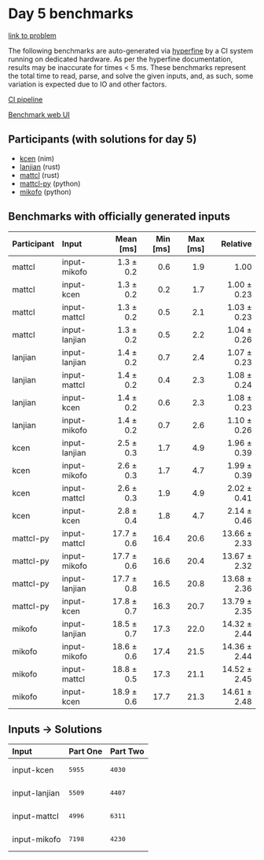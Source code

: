 # Day 5 benchmarks

[link to problem](https://adventofcode.com/2024/day/5)

The following benchmarks are auto-generated via
[hyperfine](https://github.com/sharkdp/hyperfine) by a CI system running on
dedicated hardware. As per the hyperfine documentation, results may be
inaccurate for times < 5 ms. These benchmarks represent the total time to read,
parse, and solve the given inputs, and, as such, some variation is expected due
to IO and other factors.

[CI pipeline](http://ci.papercode.net:8080/teams/main/pipelines/aoc2024)

[Benchmark web UI](https://aoc.ancalagon.black)


## Participants (with solutions for day 5)

- [kcen](https://github.com/kcen/aoc2024) (nim)
- [lanjian](https://github.com/lanjian/aoc-2024) (rust)
- [mattcl](https://github.com/mattcl/aoc2024) (rust)
- [mattcl-py](https://github.com/mattcl/aoc2024-py) (python)
- [mikofo](https://github.com/mikofo/aoc2024) (python)


## Benchmarks with officially generated inputs

| Participant | Input | Mean [ms] | Min [ms] | Max [ms] | Relative |
|:---|:---|---:|---:|---:|---:|
| mattcl | input-mikofo | 1.3 ± 0.2 | 0.6 | 1.9 | 1.00 |
| mattcl | input-kcen | 1.3 ± 0.2 | 0.2 | 1.7 | 1.00 ± 0.23 |
| mattcl | input-mattcl | 1.3 ± 0.2 | 0.5 | 2.1 | 1.03 ± 0.23 |
| mattcl | input-lanjian | 1.3 ± 0.2 | 0.5 | 2.2 | 1.04 ± 0.26 |
| lanjian | input-lanjian | 1.4 ± 0.2 | 0.7 | 2.4 | 1.07 ± 0.23 |
| lanjian | input-mattcl | 1.4 ± 0.2 | 0.4 | 2.3 | 1.08 ± 0.24 |
| lanjian | input-kcen | 1.4 ± 0.2 | 0.6 | 2.3 | 1.08 ± 0.23 |
| lanjian | input-mikofo | 1.4 ± 0.2 | 0.7 | 2.6 | 1.10 ± 0.26 |
| kcen | input-lanjian | 2.5 ± 0.3 | 1.7 | 4.9 | 1.96 ± 0.39 |
| kcen | input-mikofo | 2.6 ± 0.3 | 1.7 | 4.7 | 1.99 ± 0.39 |
| kcen | input-mattcl | 2.6 ± 0.3 | 1.9 | 4.9 | 2.02 ± 0.41 |
| kcen | input-kcen | 2.8 ± 0.4 | 1.8 | 4.7 | 2.14 ± 0.46 |
| mattcl-py | input-mattcl | 17.7 ± 0.6 | 16.4 | 20.6 | 13.66 ± 2.33 |
| mattcl-py | input-mikofo | 17.7 ± 0.6 | 16.6 | 20.4 | 13.67 ± 2.32 |
| mattcl-py | input-lanjian | 17.7 ± 0.8 | 16.5 | 20.8 | 13.68 ± 2.36 |
| mattcl-py | input-kcen | 17.8 ± 0.7 | 16.3 | 20.7 | 13.79 ± 2.35 |
| mikofo | input-lanjian | 18.5 ± 0.7 | 17.3 | 22.0 | 14.32 ± 2.44 |
| mikofo | input-mikofo | 18.6 ± 0.6 | 17.4 | 21.5 | 14.36 ± 2.44 |
| mikofo | input-mattcl | 18.8 ± 0.5 | 17.3 | 21.1 | 14.52 ± 2.45 |
| mikofo | input-kcen | 18.9 ± 0.6 | 17.7 | 21.3 | 14.61 ± 2.48 |


## Inputs -> Solutions

| Input | Part One | Part Two |
|:---|:---|:---|
|input-kcen|<pre>5955</pre>|<pre>4030</pre>|
|input-lanjian|<pre>5509</pre>|<pre>4407</pre>|
|input-mattcl|<pre>4996</pre>|<pre>6311</pre>|
|input-mikofo|<pre>7198</pre>|<pre>4230</pre>|